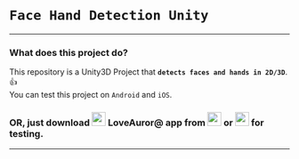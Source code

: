 # `Face Hand Detection Unity`

---

### What does this project do?

This repository is a Unity3D Project that **`detects faces and hands in 2D/3D`**. 👍<br>
You can test this project on `Android` and `iOS`.<br>

### OR, just download <img width="25" src="https://i.imgur.com/e8wjusG.png"/> **LoveAuror@** app from <img width="25" src="https://i.pinimg.com/originals/45/13/0a/45130a9d775c2aefcc124f96f69dbe9a.jpg"/> or <img width="25" src="http://mblogthumb4.phinf.naver.net/20150908_215/elimmedia_an_1441696061085odskM_PNG/1441288794_playstore.png?type=w2"/> for testing.

---

